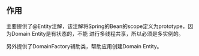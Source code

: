 ## 作用

主要提供了@Entity注解，该注解将Spring的Bean的scope定义为prototype，因为Domain Entity是有状态的，不能 进行多线程共享，所以必须是多实例的。

另外提供了DomainFactory辅助类，帮助应用创建Domain Entity。


